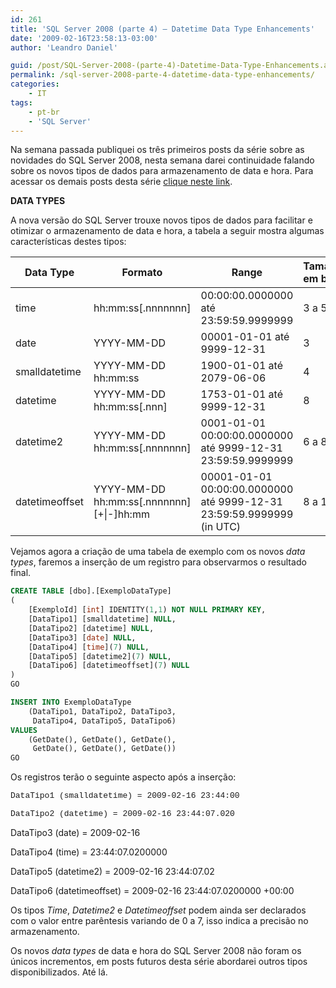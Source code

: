 ```yaml
---
id: 261
title: 'SQL Server 2008 (parte 4) – Datetime Data Type Enhancements'
date: '2009-02-16T23:58:13-03:00'
author: 'Leandro Daniel'

guid: /post/SQL-Server-2008-(parte-4)-Datetime-Data-Type-Enhancements.aspx
permalink: /sql-server-2008-parte-4-datetime-data-type-enhancements/
categories:
    - IT
tags:
    - pt-br
    - 'SQL Server'
---
```


Na semana passada publiquei os três primeiros posts da série sobre as novidades do SQL Server 2008, nesta semana darei continuidade falando sobre os novos tipos de dados para armazenamento de data e hora. Para acessar os demais posts desta série [clique neste link](tags/#sql-server).

**DATA TYPES**

A nova versão do SQL Server trouxe novos tipos de dados para facilitar e otimizar o armazenamento de data e hora, a tabela a seguir mostra algumas características destes tipos:

| **Data Type** | **Formato** | **Range** | **Tamanho em bytes** |
|---|---|---|---|
| time | hh:mm:ss\[.nnnnnnn\] | 00:00:00.0000000    até    23:59:59.9999999 | 3 a 5 |
| date | YYYY-MM-DD | 00001-01-01    até    9999-12-31 | 3 |
| smalldatetime | YYYY-MM-DD hh:mm:ss | 1900-01-01    até    2079-06-06 | 4 |
| datetime | YYYY-MM-DD hh:mm:ss\[.nnn\] | 1753-01-01    até    9999-12-31 | 8 |
| datetime2 | YYYY-MM-DD hh:mm:ss\[.nnnnnnn\] | 0001-01-01 00:00:00.0000000    até    9999-12-31 23:59:59.9999999 | 6 a 8 |
| datetimeoffset | YYYY-MM-DD hh:mm:ss\[.nnnnnnn\] \[+\|-\]hh:mm | 00001-01-01 00:00:00.0000000    até    9999-12-31 23:59:59.9999999    (in UTC) | 8 a 10 |

Vejamos agora a criação de uma tabela de exemplo com os novos *data types*, faremos a inserção de um registro para observarmos o resultado final.

```sql
CREATE TABLE [dbo].[ExemploDataType]
(
	[ExemploId] [int] IDENTITY(1,1) NOT NULL PRIMARY KEY,
	[DataTipo1] [smalldatetime] NULL,
	[DataTipo2] [datetime] NULL,
	[DataTipo3] [date] NULL,
	[DataTipo4] [time](7) NULL,
	[DataTipo5] [datetime2](7) NULL,
	[DataTipo6] [datetimeoffset](7) NULL
)
GO

INSERT INTO ExemploDataType 
	(DataTipo1, DataTipo2, DataTipo3,
	 DataTipo4, DataTipo5, DataTipo6)
VALUES 
 	(GetDate(), GetDate(), GetDate(), 
 	 GetDate(), GetDate(), GetDate())
GO
```

   
Os registros terão o seguinte aspecto após a inserção:

<font face="Courier New" size="2">DataTipo1 (smalldatetime) = 2009-02-16 23:44:00  
  
DataTipo2 (datetime) = 2009-02-16 23:44:07.020 </font>

DataTipo3 (date) = 2009-02-16

DataTipo4 (time) = 23:44:07.0200000

DataTipo5 (datetime2) = 2009-02-16 23:44:07.02

DataTipo6 (datetimeoffset) = 2009-02-16 23:44:07.0200000 +00:00

   
Os tipos *Time*, *Datetime2* e *Datetimeoffset* podem ainda ser declarados com o valor entre parêntesis variando de 0 a 7, isso indica a precisão no armazenamento.

Os novos *data types* de data e hora do SQL Server 2008 não foram os únicos incrementos, em posts futuros desta série abordarei outros tipos disponibilizados. Até lá.
